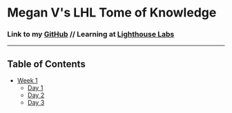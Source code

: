 # Megan V's LHL Tome of Knowledge
### Link to my [GitHub](https://github.com/elbowgrrl) // Learning at [Lighthouse Labs](www.lighthouselabs.ca)
___
## Table of Contents

* [Week 1](/week-1)
  * [Day 1](/week-1/day-1)
  * [Day 2](/week-1/day-2)
  * [Day 3](/week-1/day-3)
